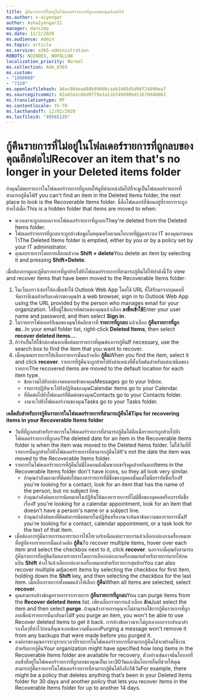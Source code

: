 ```yaml
---
title: กู้คืนรายการที่ไม่อยู่ในโฟลเดอร์รายการที่ถูกลบของคุณอีกต่อไป
ms.author: v-aiyengar
author: AshaIyengar21
manager: dansimp
ms.date: 12/2/2020
ms.audience: Admin
ms.topic: article
ms.service: o365-administration
ROBOTS: NOINDEX, NOFOLLOW
localization_priority: Normal
ms.collection: Adm_O365
ms.custom:
- "1800008"
- "7320"
ms.openlocfilehash: b6ac084ead88b090d6caab1405d5d96f24890ea7
ms.sourcegitcommit: 62a83a1c6bd9779a1a11b749490bd11670d4b063
ms.translationtype: MT
ms.contentlocale: th-TH
ms.lasthandoff: 12/02/2020
ms.locfileid: "49565135"
---
```

# <a name="recover-an-item-thats-no-longer-in-your-deleted-items-folder"></a><span data-ttu-id="9fdd6-102">กู้คืนรายการที่ไม่อยู่ในโฟลเดอร์รายการที่ถูกลบของคุณอีกต่อไป</span><span class="sxs-lookup"><span data-stu-id="9fdd6-102">Recover an item that's no longer in your Deleted items folder</span></span>

<span data-ttu-id="9fdd6-103">ถ้าคุณไม่พบรายการในโฟลเดอร์รายการที่ถูกลบให้ดูที่ตำแหน่งถัดไปที่จะดูเป็นโฟลเดอร์รายการที่สามารถกู้คืนได้</span><span class="sxs-lookup"><span data-stu-id="9fdd6-103">If you can't find an item in the Deleted Items folder, the next place to look is the Recoverable Items folder.</span></span> <span data-ttu-id="9fdd6-104">นี่คือโฟลเดอร์ที่ซ่อนอยู่ที่รายการจะถูกย้ายไปเมื่อ:</span><span class="sxs-lookup"><span data-stu-id="9fdd6-104">This is a hidden folder that items are moved to when:</span></span>
- <span data-ttu-id="9fdd6-105">พวกเขาจะถูกลบออกจากโฟลเดอร์รายการที่ถูกลบ</span><span class="sxs-lookup"><span data-stu-id="9fdd6-105">They're deleted from the Deleted Items folder.</span></span>
- <span data-ttu-id="9fdd6-106">โฟลเดอร์รายการที่ถูกลบจะถูกล้างข้อมูลโดยคุณหรือตามนโยบายที่ผู้ดูแลระบบ IT ของคุณกำหนดไว้</span><span class="sxs-lookup"><span data-stu-id="9fdd6-106">The Deleted Items folder is emptied, either by you or by a policy set by your IT administrator.</span></span>
- <span data-ttu-id="9fdd6-107">คุณลบรายการโดยการเลือกแล้วกด **Shift + delete**</span><span class="sxs-lookup"><span data-stu-id="9fdd6-107">You delete an item by selecting it and pressing **Shift+Delete**.</span></span>

<span data-ttu-id="9fdd6-108">เมื่อต้องการดูและกู้คืนรายการที่ถูกย้ายไปยังโฟลเดอร์รายการที่สามารถกู้คืนได้ให้ทำดังนี้</span><span class="sxs-lookup"><span data-stu-id="9fdd6-108">To view and recover items that have been moved to the Recoverable Items folder:</span></span>
1. <span data-ttu-id="9fdd6-109">ในเว็บเบราว์เซอร์ให้ลงชื่อเข้าใช้ Outlook Web App โดยใช้ URL ที่ได้รับมาจากบุคคลที่จัดการอีเมลสำหรับองค์กรของคุณ</span><span class="sxs-lookup"><span data-stu-id="9fdd6-109">In a web browser, sign in to Outlook Web App using the URL provided by the person who manages email for your organization.</span></span> <span data-ttu-id="9fdd6-110">ใส่ชื่อผู้ใช้และรหัสผ่านของคุณแล้วเลือก **ลงชื่อเข้าใช้**</span><span class="sxs-lookup"><span data-stu-id="9fdd6-110">Enter your user name and password, and then select **Sign in**.</span></span>
1. <span data-ttu-id="9fdd6-111">ในรายการโฟลเดอร์อีเมลของคุณให้คลิกขวาที่ **รายการที่ถูกลบ** แล้วเลือก **กู้คืนรายการที่ถูกลบ**...</span><span class="sxs-lookup"><span data-stu-id="9fdd6-111">In your email folder list, right-click **Deleted Items**, then select **recover deleted items...**.</span></span>
1. <span data-ttu-id="9fdd6-112">ถ้าจำเป็นให้ใช้กล่องค้นหาเพื่อค้นหารายการที่คุณต้องการกู้คืน</span><span class="sxs-lookup"><span data-stu-id="9fdd6-112">If necessary, use the search box to find the item that you want to recover.</span></span>
1. <span data-ttu-id="9fdd6-113">เมื่อคุณพบรายการให้เลือกรายการนั้นแล้วคลิก **กู้คืน**</span><span class="sxs-lookup"><span data-stu-id="9fdd6-113">When you find the item, select it and click **recover**.</span></span>
   <span data-ttu-id="9fdd6-114">รายการที่กู้คืนจะถูกย้ายไปยังตำแหน่งที่ตั้งเริ่มต้นสำหรับแต่ละชนิดของรายการ</span><span class="sxs-lookup"><span data-stu-id="9fdd6-114">The recovered items are moved to the default location for each item type.</span></span>
    - <span data-ttu-id="9fdd6-115">ข้อความไปยังกล่องจดหมายเข้าของคุณ</span><span class="sxs-lookup"><span data-stu-id="9fdd6-115">Messages go to your Inbox.</span></span>
    - <span data-ttu-id="9fdd6-116">รายการปฏิทินจะไปยังปฏิทินของคุณ</span><span class="sxs-lookup"><span data-stu-id="9fdd6-116">Calendar items go to your Calendar.</span></span>
    - <span data-ttu-id="9fdd6-117">ที่ติดต่อไปยังโฟลเดอร์ที่ติดต่อของคุณ</span><span class="sxs-lookup"><span data-stu-id="9fdd6-117">Contacts go to your Contacts folder.</span></span>
    - <span data-ttu-id="9fdd6-118">งานจะไปยังโฟลเดอร์งานของคุณ</span><span class="sxs-lookup"><span data-stu-id="9fdd6-118">Tasks go to your Tasks folder.</span></span>

<span data-ttu-id="9fdd6-119">**เคล็ดลับสำหรับการกู้คืนรายการในโฟลเดอร์รายการที่สามารถกู้คืนได้**</span><span class="sxs-lookup"><span data-stu-id="9fdd6-119">**Tips for recovering items in your Recoverable Items folder**</span></span>

- <span data-ttu-id="9fdd6-120">วันที่ที่ถูกลบสำหรับรายการในโฟลเดอร์รายการที่สามารถกู้คืนได้คือเมื่อรายการถูกย้ายไปยังโฟลเดอร์รายการที่ถูกลบ</span><span class="sxs-lookup"><span data-stu-id="9fdd6-120">The deleted date for an item in the Recoverable Items folder is when the item was moved to the Deleted Items folder.</span></span> <span data-ttu-id="9fdd6-121">ไม่ใช่วันที่ที่รายการนั้นถูกย้ายไปยังโฟลเดอร์รายการที่สามารถกู้คืนได้</span><span class="sxs-lookup"><span data-stu-id="9fdd6-121">It's not the date the item was moved to the Recoverable Items folder.</span></span>
- <span data-ttu-id="9fdd6-122">รายการในโฟลเดอร์รายการที่กู้คืนไม่มีไอคอนดังนั้นพวกเขาจึงดูคล้ายกันมาก</span><span class="sxs-lookup"><span data-stu-id="9fdd6-122">Items in the Recoverable Items folder don't have icons, so they all look very similar.</span></span>
    - <span data-ttu-id="9fdd6-123">ถ้าคุณกำลังมองหาที่ติดต่อให้มองหารายการที่มีชื่อของบุคคลนั้นแต่ไม่มีบรรทัดชื่อเรื่อง</span><span class="sxs-lookup"><span data-stu-id="9fdd6-123">If you're looking for a contact, look for an item that has the name of the person, but no subject line.</span></span>
    - <span data-ttu-id="9fdd6-124">ถ้าคุณกำลังค้นหาการนัดหมายในปฏิทินให้มองหารายการที่ไม่มีชื่อของบุคคลหรือบรรทัดชื่อเรื่อง</span><span class="sxs-lookup"><span data-stu-id="9fdd6-124">If you're looking for a calendar appointment, look for an item that doesn't have a person's name or a subject line.</span></span>
    - <span data-ttu-id="9fdd6-125">ถ้าคุณกำลังค้นหาที่ติดต่อการนัดหมายในปฏิทินหรืองานจะค้นหาข้อความของรายการนั้น</span><span class="sxs-lookup"><span data-stu-id="9fdd6-125">If you're looking for a contact, calendar appointment, or a task look for the text of that item.</span></span>
- <span data-ttu-id="9fdd6-126">เมื่อต้องการกู้คืนรายการหลายรายการให้โฮเวอร์เหนือแต่ละรายการแล้วเลือกกล่องกาเครื่องหมายที่อยู่ถัดจากรายการนั้นแล้วคลิก **กู้คืน**</span><span class="sxs-lookup"><span data-stu-id="9fdd6-126">To recover multiple items, hover over each item and select the checkbox next to it, click **recover**.</span></span> <span data-ttu-id="9fdd6-127">นอกจากนี้คุณยังสามารถกู้คืนรายการที่อยู่ติดกันหลายรายการโดยการเลือกกล่องกาเครื่องหมายสำหรับรายการแรกให้กดแป้น **Shift** ค้างไว้แล้วเลือกกล่องกาเครื่องหมายสำหรับรายการสุดท้าย</span><span class="sxs-lookup"><span data-stu-id="9fdd6-127">You can also recover multiple adjacent items by selecting the checkbox for first item, holding down the **Shift** key, and then selecting the checkbox for the last item.</span></span> <span data-ttu-id="9fdd6-128">เมื่อเลือกรายการทั้งหมดแล้วให้เลือก **กู้คืน**</span><span class="sxs-lookup"><span data-stu-id="9fdd6-128">When all items are selected, select **recover**.</span></span>
- <span data-ttu-id="9fdd6-129">คุณสามารถล้างข้อมูลรายการจากรายการ **กู้คืนรายการที่ถูกลบ**</span><span class="sxs-lookup"><span data-stu-id="9fdd6-129">You can purge items from the **Recover deleted items** list.</span></span> <span data-ttu-id="9fdd6-130">เพียงเลือกรายการแล้วเลือก **ล้าง**</span><span class="sxs-lookup"><span data-stu-id="9fdd6-130">Just select the item and then select **purge**.</span></span> <span data-ttu-id="9fdd6-131">ถ้าคุณล้างรายการคุณจะไม่สามารถใช้การกู้คืนรายการที่ถูกลบเพื่อนำรายการนั้นกลับมาได้</span><span class="sxs-lookup"><span data-stu-id="9fdd6-131">If you purge an item, you won't be able to use Recover deleted items to get it back.</span></span> <span data-ttu-id="9fdd6-132">การล้างข้อความจะไม่ถูกเอาออกจากสำเนาสำรองใดๆที่ทำไว้ก่อนที่คุณจะลบข้อความนั้นออก</span><span class="sxs-lookup"><span data-stu-id="9fdd6-132">Purging a message won't remove it from any backups that were made before you purged it.</span></span>
- <span data-ttu-id="9fdd6-133">องค์กรของคุณอาจระบุระยะเวลาที่รายการในโฟลเดอร์รายการที่สามารถกู้คืนได้จะพร้อมใช้งานสำหรับการกู้คืน</span><span class="sxs-lookup"><span data-stu-id="9fdd6-133">Your organization might have specified how long items in the Recoverable Items folder are available for recovery.</span></span> <span data-ttu-id="9fdd6-134">ตัวอย่างเช่นอาจมีนโยบายที่ลบสิ่งที่อยู่ในโฟลเดอร์รายการที่ถูกลบของคุณเป็นเวลา30วันและมีนโยบายอื่นที่ช่วยให้คุณสามารถกู้คืนรายการในโฟลเดอร์รายการที่สามารถกู้คืนได้ถึงอีก14วัน</span><span class="sxs-lookup"><span data-stu-id="9fdd6-134">For example, there might be a policy that deletes anything that’s been in your Deleted Items folder for 30 days and another policy that lets you recover items in the Recoverable Items folder for up to another 14 days.</span></span>
